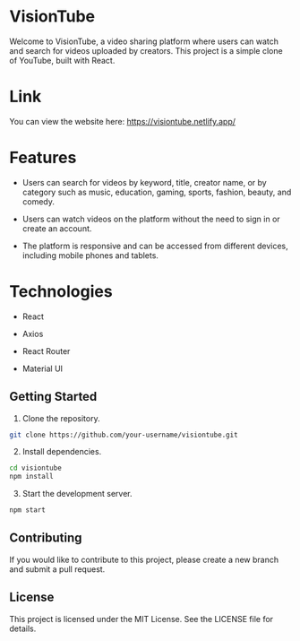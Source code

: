 # VisionTube

Welcome to VisionTube, a video sharing platform where users can watch and search for videos uploaded by creators. This project is a simple clone of YouTube, built with React.

# Link
You can view the website here: https://visiontube.netlify.app/

# Features
* Users can search for videos by keyword, title, creator name, or by category such as music, education, gaming, sports, fashion, beauty, and comedy.

* Users can watch videos on the platform without the need to sign in or create an account.

* The platform is responsive and can be accessed from different devices, including mobile phones and tablets.

# Technologies
* React

* Axios

* React Router

* Material UI

## Getting Started

1. Clone the repository.

```bash
git clone https://github.com/your-username/visiontube.git
```

2. Install dependencies.

```bash
cd visiontube
npm install
```
3. Start the development server.
```bash
npm start

```
## Contributing

If you would like to contribute to this project, please create a new branch and submit a pull request.


## License

This project is licensed under the MIT License. See the LICENSE file for details.
